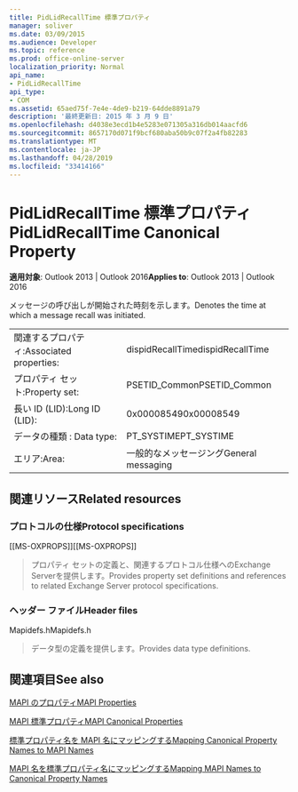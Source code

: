 ```yaml
---
title: PidLidRecallTime 標準プロパティ
manager: soliver
ms.date: 03/09/2015
ms.audience: Developer
ms.topic: reference
ms.prod: office-online-server
localization_priority: Normal
api_name:
- PidLidRecallTime
api_type:
- COM
ms.assetid: 65aed75f-7e4e-4de9-b219-64dde8891a79
description: '最終更新日: 2015 年 3 月 9 日'
ms.openlocfilehash: d4038e3ecd1b4e5283e071305a316db014aacfd6
ms.sourcegitcommit: 8657170d071f9bcf680aba50b9c07f2a4fb82283
ms.translationtype: MT
ms.contentlocale: ja-JP
ms.lasthandoff: 04/28/2019
ms.locfileid: "33414166"
---
```

# <a name="pidlidrecalltime-canonical-property"></a><span data-ttu-id="80b30-103">PidLidRecallTime 標準プロパティ</span><span class="sxs-lookup"><span data-stu-id="80b30-103">PidLidRecallTime Canonical Property</span></span>

  
  
<span data-ttu-id="80b30-104">**適用対象**: Outlook 2013 | Outlook 2016</span><span class="sxs-lookup"><span data-stu-id="80b30-104">**Applies to**: Outlook 2013 | Outlook 2016</span></span> 
  
<span data-ttu-id="80b30-105">メッセージの呼び出しが開始された時刻を示します。</span><span class="sxs-lookup"><span data-stu-id="80b30-105">Denotes the time at which a message recall was initiated.</span></span>
  
|||
|:-----|:-----|
|<span data-ttu-id="80b30-106">関連するプロパティ:</span><span class="sxs-lookup"><span data-stu-id="80b30-106">Associated properties:</span></span>  <br/> |<span data-ttu-id="80b30-107">dispidRecallTime</span><span class="sxs-lookup"><span data-stu-id="80b30-107">dispidRecallTime</span></span>  <br/> |
|<span data-ttu-id="80b30-108">プロパティ セット:</span><span class="sxs-lookup"><span data-stu-id="80b30-108">Property set:</span></span>  <br/> |<span data-ttu-id="80b30-109">PSETID_Common</span><span class="sxs-lookup"><span data-stu-id="80b30-109">PSETID_Common</span></span>  <br/> |
|<span data-ttu-id="80b30-110">長い ID (LID):</span><span class="sxs-lookup"><span data-stu-id="80b30-110">Long ID (LID):</span></span>  <br/> |<span data-ttu-id="80b30-111">0x00008549</span><span class="sxs-lookup"><span data-stu-id="80b30-111">0x00008549</span></span>  <br/> |
|<span data-ttu-id="80b30-112">データの種類 : </span><span class="sxs-lookup"><span data-stu-id="80b30-112">Data type:</span></span>  <br/> |<span data-ttu-id="80b30-113">PT_SYSTIME</span><span class="sxs-lookup"><span data-stu-id="80b30-113">PT_SYSTIME</span></span>  <br/> |
|<span data-ttu-id="80b30-114">エリア:</span><span class="sxs-lookup"><span data-stu-id="80b30-114">Area:</span></span>  <br/> |<span data-ttu-id="80b30-115">一般的なメッセージング</span><span class="sxs-lookup"><span data-stu-id="80b30-115">General messaging</span></span>  <br/> |
   
## <a name="related-resources"></a><span data-ttu-id="80b30-116">関連リソース</span><span class="sxs-lookup"><span data-stu-id="80b30-116">Related resources</span></span>

### <a name="protocol-specifications"></a><span data-ttu-id="80b30-117">プロトコルの仕様</span><span class="sxs-lookup"><span data-stu-id="80b30-117">Protocol specifications</span></span>

<span data-ttu-id="80b30-118">[[MS-OXPROPS]]</span><span class="sxs-lookup"><span data-stu-id="80b30-118">[[MS-OXPROPS]]</span></span> 
  
> <span data-ttu-id="80b30-119">プロパティ セットの定義と、関連するプロトコル仕様へのExchange Serverを提供します。</span><span class="sxs-lookup"><span data-stu-id="80b30-119">Provides property set definitions and references to related Exchange Server protocol specifications.</span></span>
    
### <a name="header-files"></a><span data-ttu-id="80b30-120">ヘッダー ファイル</span><span class="sxs-lookup"><span data-stu-id="80b30-120">Header files</span></span>

<span data-ttu-id="80b30-121">Mapidefs.h</span><span class="sxs-lookup"><span data-stu-id="80b30-121">Mapidefs.h</span></span>
  
> <span data-ttu-id="80b30-122">データ型の定義を提供します。</span><span class="sxs-lookup"><span data-stu-id="80b30-122">Provides data type definitions.</span></span>
    
## <a name="see-also"></a><span data-ttu-id="80b30-123">関連項目</span><span class="sxs-lookup"><span data-stu-id="80b30-123">See also</span></span>



[<span data-ttu-id="80b30-124">MAPI のプロパティ</span><span class="sxs-lookup"><span data-stu-id="80b30-124">MAPI Properties</span></span>](mapi-properties.md)
  
[<span data-ttu-id="80b30-125">MAPI 標準プロパティ</span><span class="sxs-lookup"><span data-stu-id="80b30-125">MAPI Canonical Properties</span></span>](mapi-canonical-properties.md)
  
[<span data-ttu-id="80b30-126">標準プロパティ名を MAPI 名にマッピングする</span><span class="sxs-lookup"><span data-stu-id="80b30-126">Mapping Canonical Property Names to MAPI Names</span></span>](mapping-canonical-property-names-to-mapi-names.md)
  
[<span data-ttu-id="80b30-127">MAPI 名を標準プロパティ名にマッピングする</span><span class="sxs-lookup"><span data-stu-id="80b30-127">Mapping MAPI Names to Canonical Property Names</span></span>](mapping-mapi-names-to-canonical-property-names.md)


